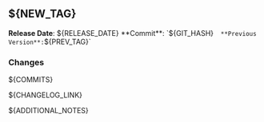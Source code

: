 ## ${NEW_TAG}

**Release Date**: ${RELEASE_DATE}  
**Commit**: `${GIT_HASH}`  
**Previous Version**: `${PREV_TAG}`

### Changes

${COMMITS}

${CHANGELOG_LINK}

${ADDITIONAL_NOTES} 